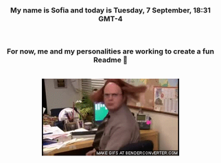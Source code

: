 


<div align="center">
<h3 >My name is Sofia and today is Tuesday, 7 September, 18:31 GMT-4</h3><br>
<h3 >For now, me and my personalities are working to create a fun Readme 👋
</h3><br>
<img src='img/dwight.gif' alt='working...'/>
</div>
